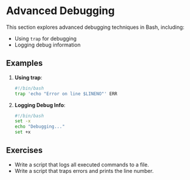 # Advanced Debugging

This section explores advanced debugging techniques in Bash, including:

- Using `trap` for debugging
- Logging debug information

## Examples

1. **Using trap**:
   ```bash
   #!/bin/bash
   trap 'echo "Error on line $LINENO"' ERR
   ```

2. **Logging Debug Info**:
   ```bash
   #!/bin/bash
   set -x
   echo "Debugging..."
   set +x
   ```

## Exercises

- Write a script that logs all executed commands to a file.
- Write a script that traps errors and prints the line number.